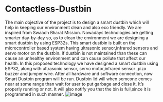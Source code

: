 # Contactless-Dustbin
The main objective of the project is to design a smart dustbin which will help in keeping our environment clean and also eco friendly. We are inspired from Swaach Bharat Mission. Nowadays technologies are getting smarter day-by-day so, as to clean the environment we are designing a smart dustbin by using ESP32s. This smart dustbin is built on the microcontroller based system having ultrasonic sensor,infrared sensors and servo motor on the dustbin. 
If dustbin is not maintained than these can cause an unhealthy environment and can cause pollute that affect our health. In this proposed technology we have designed a smart dustbin using ESP32, along with ultrasonic sensor, servo motor,infrared sensor ,pizo buzzer and jumper wire. After all hardware and software connection, now Smart Dustbin program will be run. Dustbin lid will when someone comes near at some range than wait for user to put garbage and close it. It’s properly running or not. It will also notify you that the bin is full,since it is programmed in such manner.
![image](https://github.com/user-attachments/assets/c3cc8471-e222-4e76-ae72-bf5dd72f8510)
